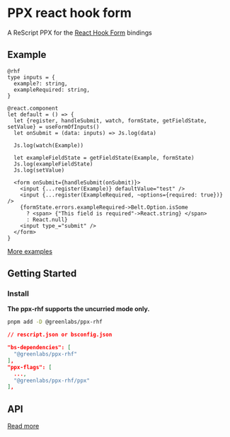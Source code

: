 # PPX react hook form

A ReScript PPX for the [React Hook Form](https://react-hook-form.com) bindings

## Example

```res
@rhf
type inputs = {
  example?: string,
  exampleRequired: string,
}

@react.component
let default = () => {
  let {register, handleSubmit, watch, formState, getFieldState, setValue} = useFormOfInputs()
  let onSubmit = (data: inputs) => Js.log(data)

  Js.log(watch(Example))

  let exampleFieldState = getFieldState(Example, formState)
  Js.log(exampleFieldState)
  Js.log(setValue)

  <form onSubmit={handleSubmit(onSubmit)}>
    <input {...register(Example)} defaultValue="test" />
    <input {...register(ExampleRequired, ~options={required: true})} />
    {formState.errors.exampleRequired->Belt.Option.isSome
      ? <span> {"This field is required"->React.string} </span>
      : React.null}
    <input type_="submit" />
  </form>
}
```

[More examples](doc/examples.md)

## Getting Started

### Install

**The ppx-rhf supports the uncurried mode only.**

```sh
pnpm add -D @greenlabs/ppx-rhf
```

```json
// rescript.json or bsconfig.json

"bs-dependencies": [
  "@greenlabs/ppx-rhf"
],
"ppx-flags": [
  ...,
  "@greenlabs/ppx-rhf/ppx"
],
```

## API

[Read more](/doc/api.md)
